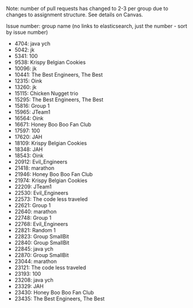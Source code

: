 Note: number of pull requests has changed to 2-3 per group due to changes to assignment structure. See details on Canvas.

Issue number: group name (no links to elasticsearch, just the number - sort by issue number)
* 4704: java ych
* 5042: jk
* 5341: 100
* 9538: Krispy Belgian Cookies
* 10096: jk
* 10441: The Best Engineers, The Best
* 12315: Oink
* 13260: jk
* 15115: Chicken Nugget trio
* 15295: The Best Engineers, The Best
* 15816: Group 1
* 15965: JTeam1
* 16564: Oink
* 16671: Honey Boo Boo Fan Club
* 17597: 100
* 17620: JAH
* 18109: Krispy Belgian Cookies
* 18348: JAH
* 18543: Oink
* 20912: Evil_Engineers
* 21418: marathon
* 21946: Honey Boo Boo Fan Club
* 21974: Krispy Belgian Cookies
* 22209: JTeam1
* 22530: Evil_Engineers
* 22573: The code less traveled
* 22621: Group 1
* 22640: marathon
* 22748: Group 1
* 22768: Evil_Engineers
* 22821: Random 1
* 22823: Group SmallBit
* 22840: Group SmallBit
* 22845: java ych
* 22870: Group SmallBit
* 23044: marathon
* 23121: The code less traveled
* 23193: 100
* 23208: java ych
* 23329: JAH
* 23430: Honey Boo Boo Fan Club
* 23435: The Best Engineers, The Best

